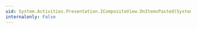 ```yaml
---
uid: System.Activities.Presentation.ICompositeView.OnItemsPasted(System.Collections.Generic.List{System.Object},System.Collections.Generic.List{System.Object},System.Windows.Point,System.Activities.Presentation.WorkflowViewElement)
internalonly: False
---
```

